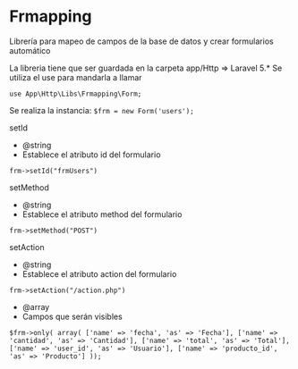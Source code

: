 # Frmapping
Librería para mapeo de campos de la base de datos y crear formularios automático

La libreria tiene que ser guardada en la carpeta app/Http => Laravel 5.*
Se utiliza el use para mandarla a llamar

`use App\Http\Libs\Frmapping\Form;`

Se realiza la instancia:
`$frm = new Form('users');`

setId

* @string
* Establece el atributo id del formulario

`frm->setId("frmUsers")`

setMethod

* @string
* Establece el atributo method del formulario

`frm->setMethod("POST")`

setAction

* @string
* Establece el atributo action del formulario

`frm->setAction("/action.php")`

* @array
* Campos que serán visibles

`$frm->only(
       array(
          ['name' => 'fecha', 'as' => 'Fecha'],
          ['name' => 'cantidad', 'as' => 'Cantidad'],
          ['name' => 'total', 'as' => 'Total'],
          ['name' => 'user_id', 'as' => 'Usuario'],
          ['name' => 'producto_id', 'as' => 'Producto']
));`

